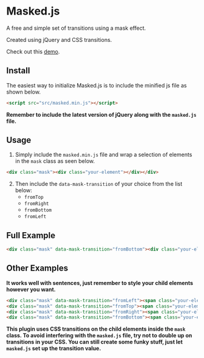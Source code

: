 # Masked.js
A free and simple set of transitions using a mask effect.

Created using jQuery and CSS transitions.

Check out this <a href="https://andylorimer.github.io/masked.js/" target="_blank">demo</a>.

Install
--------------
The easiest way to initialize Masked.js is to include the minified js file as shown below.

```html
<script src="src/masked.min.js"></script>
```

**Remember to include the latest version of jQuery along with the `masked.js` file.**

Usage
--------------
  1. Simply include the `masked.min.js` file and wrap a selection of elements in the `mask` class as seen below.
  
  ```html
  <div class="mask"><div class="your-element"></div></div>
  ```
  
  2. Then include the `data-mask-transition` of your choice from the list below:
      * `fromTop`
      * `fromRight`
      * `fromBottom`
      * `fromLeft`

Full Example
--------------
```html
<div class="mask" data-mask-transition="fromBottom"><div class="your-element"></div></div>
```

Other Examples
--------------
**It works well with sentences, just remember to style your child elements however you want.**

```html
<div class="mask" data-mask-transition="fromLeft"><span class="your-element">This</span></div>
<div class="mask" data-mask-transition="fromTop"><span class="your-element">is</span></div>
<div class="mask" data-mask-transition="fromRight"><span class="your-element">a</span></div>
<div class="mask" data-mask-transition="fromBottom"><span class="your-element">mask</span></div>
```

**This plugin uses CSS transitions on the child elements inside the `mask` class. To avoid interfering with the `masked.js` file, try not to double up on transitions in your CSS. You can still create some funky stuff, just let `masked.js` set up the transition value.**
